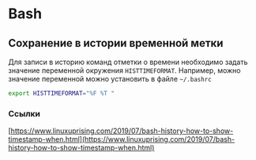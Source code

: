 # Bash

## Сохранение в истории временной метки

Для записи в историю команд отметки о времени необходимо задать значение переменной окружения `HISTTIMEFORMAT`. Например, можно значение переменной можно установить в файле `~/.bashrc`

```bash
export HISTTIMEFORMAT="%F %T "
```

### Ссылки

[https://www.linuxuprising.com/2019/07/bash-history-how-to-show-timestamp-when.html](https://www.linuxuprising.com/2019/07/bash-history-how-to-show-timestamp-when.html)
